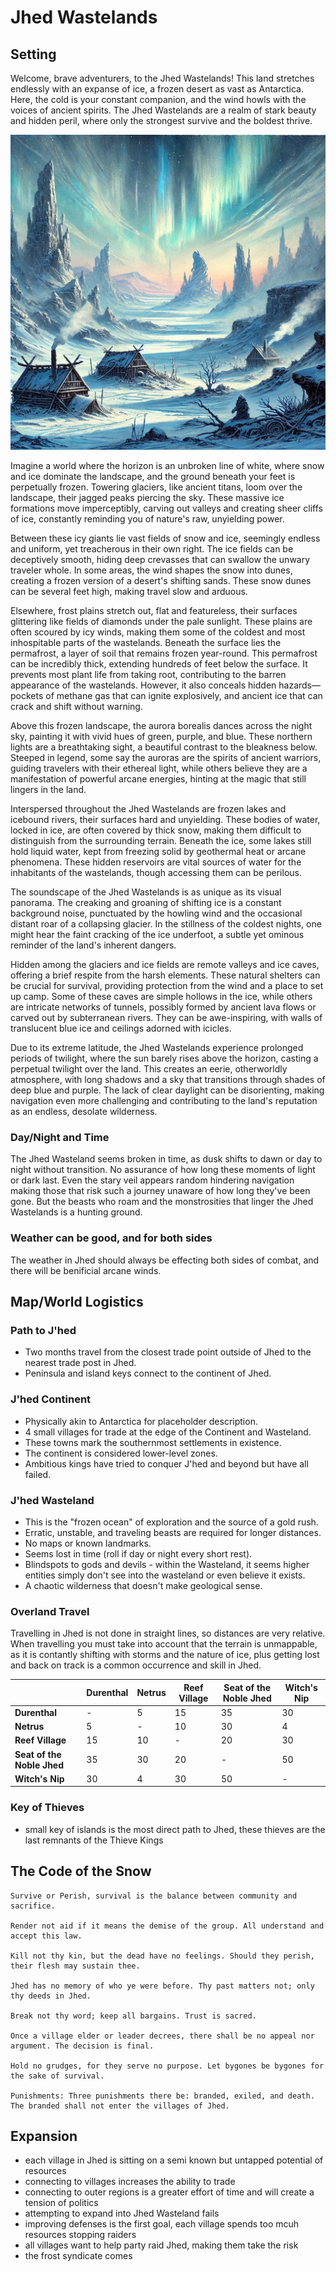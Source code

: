 # Jhed Wastelands

## Setting

Welcome, brave adventurers, to the Jhed Wastelands! This land stretches endlessly with an expanse of ice, a frozen desert as vast as Antarctica. Here, the cold is your constant companion, and the wind howls with the voices of ancient spirits. The Jhed Wastelands are a realm of stark beauty and hidden peril, where only the strongest survive and the boldest thrive.

![](images/setting.webp)

Imagine a world where the horizon is an unbroken line of white, where snow and ice dominate the landscape, and the ground beneath your feet is perpetually frozen. Towering glaciers, like ancient titans, loom over the landscape, their jagged peaks piercing the sky. These massive ice formations move imperceptibly, carving out valleys and creating sheer cliffs of ice, constantly reminding you of nature's raw, unyielding power.

Between these icy giants lie vast fields of snow and ice, seemingly endless and uniform, yet treacherous in their own right. The ice fields can be deceptively smooth, hiding deep crevasses that can swallow the unwary traveler whole. In some areas, the wind shapes the snow into dunes, creating a frozen version of a desert's shifting sands. These snow dunes can be several feet high, making travel slow and arduous.

Elsewhere, frost plains stretch out, flat and featureless, their surfaces glittering like fields of diamonds under the pale sunlight. These plains are often scoured by icy winds, making them some of the coldest and most inhospitable parts of the wastelands. Beneath the surface lies the permafrost, a layer of soil that remains frozen year-round. This permafrost can be incredibly thick, extending hundreds of feet below the surface. It prevents most plant life from taking root, contributing to the barren appearance of the wastelands. However, it also conceals hidden hazards—pockets of methane gas that can ignite explosively, and ancient ice that can crack and shift without warning.

Above this frozen landscape, the aurora borealis dances across the night sky, painting it with vivid hues of green, purple, and blue. These northern lights are a breathtaking sight, a beautiful contrast to the bleakness below. Steeped in legend, some say the auroras are the spirits of ancient warriors, guiding travelers with their ethereal light, while others believe they are a manifestation of powerful arcane energies, hinting at the magic that still lingers in the land.

Interspersed throughout the Jhed Wastelands are frozen lakes and icebound rivers, their surfaces hard and unyielding. These bodies of water, locked in ice, are often covered by thick snow, making them difficult to distinguish from the surrounding terrain. Beneath the ice, some lakes still hold liquid water, kept from freezing solid by geothermal heat or arcane phenomena. These hidden reservoirs are vital sources of water for the inhabitants of the wastelands, though accessing them can be perilous.

The soundscape of the Jhed Wastelands is as unique as its visual panorama. The creaking and groaning of shifting ice is a constant background noise, punctuated by the howling wind and the occasional distant roar of a collapsing glacier. In the stillness of the coldest nights, one might hear the faint cracking of the ice underfoot, a subtle yet ominous reminder of the land's inherent dangers.

Hidden among the glaciers and ice fields are remote valleys and ice caves, offering a brief respite from the harsh elements. These natural shelters can be crucial for survival, providing protection from the wind and a place to set up camp. Some of these caves are simple hollows in the ice, while others are intricate networks of tunnels, possibly formed by ancient lava flows or carved out by subterranean rivers. They can be awe-inspiring, with walls of translucent blue ice and ceilings adorned with icicles.

Due to its extreme latitude, the Jhed Wastelands experience prolonged periods of twilight, where the sun barely rises above the horizon, casting a perpetual twilight over the land. This creates an eerie, otherworldly atmosphere, with long shadows and a sky that transitions through shades of deep blue and purple. The lack of clear daylight can be disorienting, making navigation even more challenging and contributing to the land's reputation as an endless, desolate wilderness.

### Day/Night and Time

The Jhed Wasteland seems broken in time, as dusk shifts to dawn or day to night without transition. No assurance of how long these moments of light or dark last. Even the stary veil appears random hindering navigation making those that risk such a journey unaware of how long they've been gone. But the beasts who roam and the monstrosities that linger the Jhed Wastelands is a hunting ground.

### Weather can be good, and for both sides

The weather in Jhed should always be effecting both sides of combat, and there will be benificial arcane winds.

## Map/World Logistics

### Path to J'hed

- Two months travel from the closest trade point outside of Jhed to the nearest trade post in Jhed.
- Peninsula and island keys connect to the continent of Jhed.

### J'hed Continent

- Physically akin to Antarctica for placeholder description.
- 4 small villages for trade at the edge of the Continent and Wasteland.
- These towns mark the southernmost settlements in existence.
- The continent is considered lower-level zones.
- Ambitious kings have tried to conquer J'hed and beyond but have all failed.

### J'hed Wasteland

- This is the "frozen ocean" of exploration and the source of a gold rush.
- Erratic, unstable, and traveling beasts are required for longer distances.
- No maps or known landmarks.
- Seems lost in time (roll if day or night every short rest).
- Blindspots to gods and devils - within the Wasteland, it seems higher entities simply don't see into the wasteland or even believe it exists.
- A chaotic wilderness that doesn't make geological sense.

### Overland Travel

Travelling in Jhed is not done in straight lines, so distances are very relative. When travelling you must take into account that the terrain is unmappable, as it is contantly shifting with storms and the nature of ice, plus getting lost and back on track is a common occurrence and skill in Jhed.

|                    | Durenthal | Netrus | Reef Village | Seat of the Noble Jhed | Witch's Nip |
|--------------------|-----------|--------|--------------|------------------------|-------------|
| **Durenthal**      | -         | 5      | 15           | 35                     | 30          |
| **Netrus**         | 5         | -      | 10           | 30                     | 4           |
| **Reef Village**   | 15        | 10     | -            | 20                     | 30          |
| **Seat of the Noble Jhed** | 35 | 30     | 20           | -                      | 50          |
| **Witch's Nip**    | 30        | 4      | 30           | 50                     | -           |



### Key of Thieves

- small key of islands is the most direct path to Jhed, these thieves are the last remnants of the Thieve Kings

## The Code of the Snow

    Survive or Perish, survival is the balance between community and sacrifice.
    
    Render not aid if it means the demise of the group. All understand and accept this law.
    
    Kill not thy kin, but the dead have no feelings. Should they perish, their flesh may sustain thee.
    
    Jhed has no memory of who ye were before. Thy past matters not; only thy deeds in Jhed.
    
    Break not thy word; keep all bargains. Trust is sacred.
    
    Once a village elder or leader decrees, there shall be no appeal nor argument. The decision is final.
    
    Hold no grudges, for they serve no purpose. Let bygones be bygones for the sake of survival.
    
    Punishments: Three punishments there be: branded, exiled, and death. The branded shall not enter the villages of Jhed.

## Expansion

- each village in Jhed is sitting on a semi known but untapped potential of resources
- connecting to villages increases the ability to trade
- connecting to outer regions is a greater effort of time and will create a tension of politics
- attempting to expand into Jhed Wasteland fails
- improving defenses is the first goal, each village spends too mcuh resources stopping raiders
- all villages want to help party raid Jhed, making them take the risk
- the frost syndicate comes

